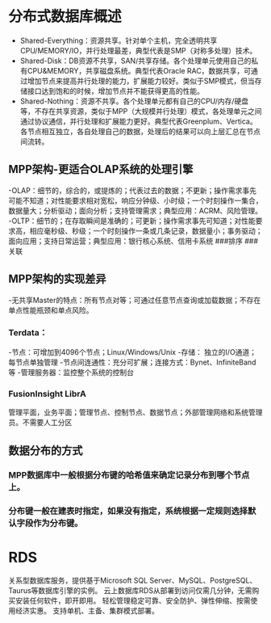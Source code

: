 # 分布式数据库概述
- Shared-Everything：资源共享。针对单个主机，完全透明共享CPU/MEMORY/IO，并行处理最差，典型代表是SMP（对称多处理）技术。
- Shared-Disk：DB资源不共享，SAN/共享存储。各个处理单元使用自己的私有CPU&MEMORY，共享磁盘系统。典型代表Oracle RAC，数据共享，可通过增加节点来提高并行处理的能力，扩展能力较好。类似于SMP模式，但当存储接口达到饱和的时候，增加节点并不能获得更高的性能。
- Shared-Nothing：资源不共享。各个处理单元都有自己的CPU/内存/硬盘等，不存在共享资源，类似于MPP（大规模并行处理）模式，各处理单元之间通过协议通信，并行处理和扩展能力更好。典型代表Greenplum、Vertica。各节点相互独立，各自处理自己的数据，处理后的结果可以向上层汇总在节点间流转。
## MPP架构-更适合OLAP系统的处理引擎
-OLAP：细节的，综合的，或提炼的；代表过去的数据；不更新；操作需求事先可能不知道；对性能要求相对宽松，响应分钟级、小时级；一个时刻操作一集合，数据量大；分析驱动；面向分析；支持管理需求；典型应用：ACRM、风险管理。
-OLTP：细节的；在存取瞬间是准确的；可更新；操作需求事先可知道；对性能要求高，相应毫秒级、秒级；一个时刻操作一条或几条记录，数据量小；事务驱动；面向应用；支持日常运营；典型应用：银行核心系统、信用卡系统
###排序
###关联
## MPP架构的实现差异
-无共享Master的特点：所有节点对等；可通过任意节点查询或加载数据；不存在单点性能瓶颈和单点风险。
### Terdata：
-节点：可增加到4096个节点；Linux/Windows/Unix
-存储： 独立的I/O通道；每节点单独管理
-节点间连通性：充分可扩展；连接方式：Bynet、InfiniteBand等
-管理服务器：监控整个系统的控制台
### FusionInsight LibrA
管理平面，业务平面；管理节点、控制节点、数据节点；外部管理网络和系统管理员。不需要人工分区
## 数据分布的方式
### MPP数据库中一般根据分布键的哈希值来确定记录分布到哪个节点上。
### 分布键一般在建表时指定，如果没有指定，系统根据一定规则选择默认字段作为分布键。
 
# RDS
关系型数据库服务，提供基于Microsoft SQL Server、MySQL、PostgreSQL、Taurus等数据库引擎的实例。
云上数据库RDS从部署到访问仅需几分钟，无需购买安装任何软件，即开即用。
轻松管理稳定可靠、安全防护、弹性伸缩、按需使用经济实惠。
支持单机、主备、集群模式部署。
